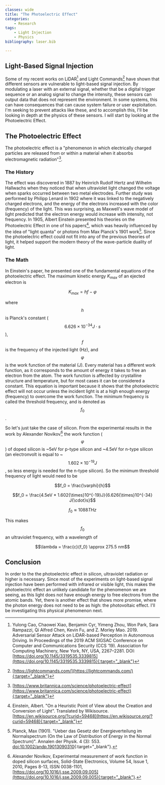 ```yaml
---
classes: wide
title: "The Photoelectric Effect"
categories:
    - Research
tags:
    - Light Injection
    - Physics
bibliography: laser.bib

---
```

<script src="https://polyfill.io/v3/polyfill.min.js?features=es6"></script>
<script id="MathJax-script" async src="https://cdn.jsdelivr.net/npm/mathjax@3/es5/tex-mml-chtml.js"></script>

## Light-Based Signal Injection


Some of my recent works on LiDAR[^1] and Light Commands[^2] have shown that different sensors are vulnerable to light-based signal injection. By modulating a laser with an external signal, whether that be a digital trigger sequence or an analog signal to change the intensity, these sensors can output data that does not represent the environment. In some systems, this can have consequences that can cause system failure or user exploitation. I'm seeking to prevent attacks like these, and to accomplish this, I'll be looking in depth at the physics of these sensors. I will start by looking at the Photoelectric Effect.

## The Photoelectric Effect

The photoelectric effect is a "phenomenon in which electrically charged particles are released from or within a material when it absorbs electromagnetic radiation"[^3]. 

### The History
The effect was discovered in 1887 by Heinrich Rudolf Hertz and Wilhelm Hallwachs when they noticed that when ultraviolet light changed the voltage when sparks occurred between two metal electrodes. Further study was performed by Philipp Lenard in 1902 where it was linked to the negatively charged electrons, and the energy of the electrons increased with the color (frequency) of the light. This was surprising, as Maxwell's wave model of light predicted that the electron energy would increase with intensity, not frequency. In 1905, Albert Einstein presented his theories on the Photoelectric Effect in one of his papers[^4], which was heavily influenced by the idea of "light quanta" or photons from Max Planck's 1901 work[^5]. Since the photoelectric effect could not fit into any of the previous theories of light, it helped support the modern theory of the wave-particle duality of light. 

### The Math
In Einstein's paper, he presented one of the fundamental equations of the photoelectric effect. The maximum kinetic energy $K_{max}$ of an ejected electron is

$$K_{max} = hf - \varphi$$

where $$h$$ is Planck's constant ($$6.626{\times}10^{-34} J{\cdot}s$$), $$f$$ is the frequency of the injected light (Hz), and $$\varphi$$ is the work function of the material (J). Every material has a different work function, as it corresponds to the amount of energy it takes to free an electron from the atom. The work function is affected by crystalline structure and temperature, but for most cases it can be considered a constant. This equation is important because it shows that the photoelectric effect will not occur unless the incident light is at a high enough energy (frequency) to overcome the work function. The minimum frequency is called the threshold frequency, and is denoted as $$f_0$$.

So let's just take the case of silicon. From the experimental results in the work by Alexander Novikov[^6] the work function ($$\varphi$$) of doped silicon is ~5eV for p-type silicon and ~4.5eV for n-type silicon (an electronvolt is equal to ~$$1.602{\times}10^{-19} J$$, so less energy is needed for the n-type silicon). So the minimum threshold frequency of light would need to be

$$f_0 = \frac{\varphi}{h}$$

$$f_0 = \frac{4.5eV * 1.602{\times}10^{-19}J}{6.626{\times}10^{-34} J{\cdot}s}$$

$$f_0 \approx 1088 THz$$

This makes $$f_0$$ an ultraviolet frequency, with a wavelength of 

$$\lambda = \frac{c}{f_0} \approx 275.5 nm$$

## Conclusion

In order to the the photoelectric effect in silicon, ultraviolet radiation or higher is necessary. Since most of the experiments on light-based signal injection have been performed with infrared or visible light, this makes the photoelectric effect an unlikely candidate for the phenomenon we are seeing, as this light does not have enough energy to free electrons from the atomic bands. Yet, there is another effect that shows more promise, where the photon energy does not need to be as high: the photovoltaic effect. I'll be investigating this physical phenomenon next.



[^1]: Yulong Cao, Chaowei Xiao, Benjamin Cyr, Yimeng Zhou, Won Park, Sara Rampazzi, Qi Alfred Chen, Kevin Fu, and Z. Morley Mao. 2019. Adversarial Sensor Attack on LiDAR-based Perception in Autonomous Driving. In Proceedings of the 2019 ACM SIGSAC Conference on Computer and Communications Security (CCS ’19). Association for Computing Machinery, New York, NY, USA, 2267–2281. DOI:[https://doi.org/10.1145/3319535.3339815](https://doi.org/10.1145/3319535.3339815){:target="_blank"}
  
[^2]: [https://lightcommands.com/](https://lightcommands.com/){:target="_blank"}

[^3]: [https://www.britannica.com/science/photoelectric-effect](https://www.britannica.com/science/photoelectric-effect){:target="_blank"}

[^4]: Einstein, Albert. "On a Heuristic Point of View about the Creation and Conversion of Light". Translated by Wikisource. [https://en.wikisource.org/?curid=59468](https://en.wikisource.org/?curid=59468){:target="_blank"}

[^5]: Planck, Max (1901). "Ueber das Gesetz der Energieverteilung im Normalspectrum (On the Law of Distribution of Energy in the Normal Spectrum)". Annalen der Physik. 4 (3): 553. [doi:10.1002/andp.19013090310](doi:10.1002/andp.19013090310){:target="_blank"}.

[^6]: Alexander Novikov, Experimental measurement of work function in doped silicon surfaces, Solid-State Electronics, Volume 54, Issue 1, 2010, Pages 8-13, ISSN 0038-1101, [https://doi.org/10.1016/j.sse.2009.09.005](https://doi.org/10.1016/j.sse.2009.09.005){:target="_blank"}. 
